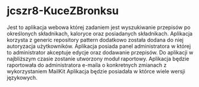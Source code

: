 # jcszr8-KuceZBronksu
Jest to aplikacja webowa której zadaniem jest wyszukiwanie przepisów po określonych składnikach, kaloryce oraz posiadanych składnikach.
Aplikacja korzysta z generic repository pattern dodatkowo została dodana do niej autoryzacja użytkowników.
Aplikacja posiada panel administratora w której to administrator akceptuje edycje oraz dodawanie przepisów.
Do aplikacji w najbliższym czasie zostanie utworzony moduł raportowy. Aplikacja będzie raportowała do administratora e-maila o konkretnych zmianach 
z wykorzystaniem MailKit
Aplikacja będzie posiadała w którce wiele wersji językowych.
